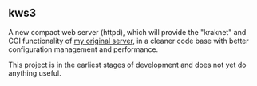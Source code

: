 kws3
----

A new compact web server (httpd), which will provide the "kraknet" and CGI
functionality of [my original server](//github.com/krakissi/kraknet), in a
cleaner code base with better configuration management and performance.

This project is in the earliest stages of development and does not yet do
anything useful.
